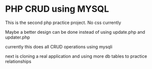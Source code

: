 # PHP CRUD using MYSQL

This is the second php practice project.
No css currently

Maybe a better design can be done instead of using update.php and updater.php

currently this does all CRUD operations using mysqli

next is cloning a real application and using more db tables to practice relationships
